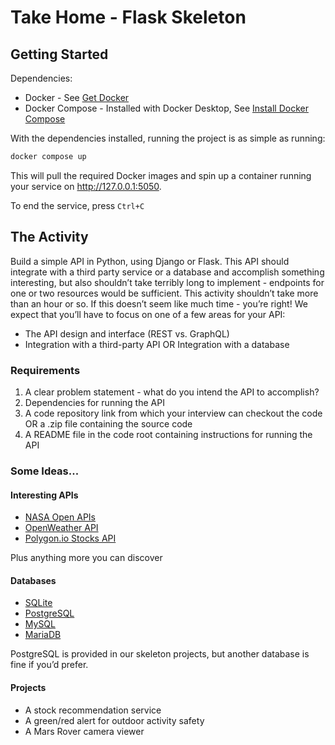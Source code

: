 # Take Home - Flask Skeleton

## Getting Started
Dependencies:
* Docker - See [Get Docker](https://docs.docker.com/get-docker/)
* Docker Compose - Installed with Docker Desktop, See [Install Docker Compose](https://docs.docker.com/compose/install/)

With the dependencies installed, running the project is as simple as running:
```bash
docker compose up
```

This will pull the required Docker images and spin up a container running your service on http://127.0.0.1:5050.

To end the service, press `Ctrl+C`

## The Activity
Build a simple API in Python, using Django or Flask. This API should integrate with a third party service or a database and accomplish something interesting, but also shouldn’t take terribly long to implement - endpoints for one or two resources would be sufficient. This activity shouldn’t take more than an hour or so. If this doesn’t seem like much time - you’re right! We expect that you’ll have to focus on one of a few areas for your API:
* The API design and interface (REST vs. GraphQL)
* Integration with a third-party API OR Integration with a database

### Requirements
1. A clear problem statement - what do you intend the API to accomplish?
2. Dependencies for running the API
3. A code repository link from which your interview can checkout the code OR a .zip file containing the source code
4. A README file in the code root containing instructions for running the API

### Some Ideas...
#### Interesting APIs
* [NASA Open APIs](https://api.nasa.gov/index.html)
* [OpenWeather API](https://openweathermap.org/api)
* [Polygon.io Stocks API](https://polygon.io/)

Plus anything more you can discover
#### Databases
* [SQLite](https://www.sqlite.org/index.html)
* [PostgreSQL](https://www.postgresql.org/)
* [MySQL](https://www.mysql.com/)
* [MariaDB](https://mariadb.org/)

PostgreSQL is provided in our skeleton projects, but another database is fine if you’d prefer.
#### Projects
* A stock recommendation service
* A green/red alert for outdoor activity safety
* A Mars Rover camera viewer
